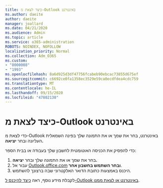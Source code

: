 ```yaml
---
title: כיצד לצאת מ-Outlook באינטרנט
ms.author: daeite
author: daeite
manager: joallard
ms.date: 04/21/2020
ms.audience: Admin
ms.topic: article
ms.service: o365-administration
ROBOTS: NOINDEX, NOFOLLOW
localization_priority: Normal
ms.collection: Adm_O365
ms.custom:
- "8000008"
- "1993"
ms.openlocfilehash: 8a6d925d3df47756fcabeb90ebcac73855d675ef
ms.sourcegitcommit: c6692ce0fa1358ec3529e59ca0ecdfdea4cdc759
ms.translationtype: MT
ms.contentlocale: he-IL
ms.lasthandoff: 09/15/2020
ms.locfileid: "47802130"
---
```

# <a name="how-to-sign-out-of-outlook-on-the-web"></a>כיצד לצאת מ-Outlook באינטרנט

כדי לצאת מ-Outlook באינטרנט, בחר את שמך או את התמונה שלך בפינה השמאלית העליונה ובחר **יציאה.**

כדי להפסיק את הכניסה האוטומטית לחשבון שלך בעבודה או בבית הספר:

1. בחר את שמך או את התמונה שלך ובחר **יציאה.**
1. עבור אל [Outlook.office.com](https://outlook.office.com/) **ובחר השתמש בחשבון אחר**.
1. היכנס באמצעות כתובת הדואר האלקטרוני שבה ברצונך להשתמש.

לקבלת מידע נוסף, ראה [כיצד להיכנס ל-Outlook באינטרנט או לצאת ממנו](https://support.office.com/article/763fab4d-0138-4814-b450-37fc286bcb79).